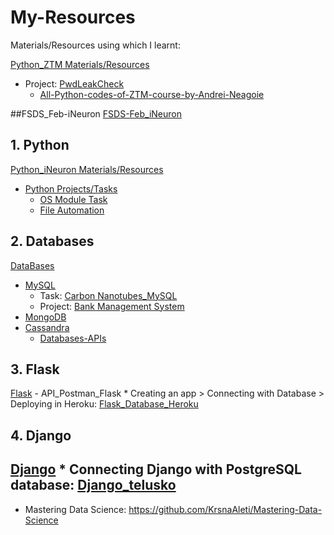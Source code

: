 # My-Resources
Materials/Resources using which I learnt:

  [Python_ZTM Materials/Resources](https://github.com/KrsnaAleti/My_Resources/tree/main/Python_ZTM)
   * Project: [PwdLeakCheck](https://github.com/KrsnaAleti/PwdLeakCheck)
     * [All-Python-codes-of-ZTM-course-by-Andrei-Neagoie](https://github.com/KrsnaAleti/All-Python-codes-of-ZTM-course-by-Andrei-Neagoie)

##FSDS_Feb-iNeuron
[FSDS-Feb_iNeuron](https://ineuron.ai/course/full-stack-data-science-feb21-batch?source=learn_page)

## 1. Python
[Python_iNeuron Materials/Resources](https://github.com/KrsnaAleti/My_Resources/tree/main/Python_iNeuron)
   *  [Python Projects/Tasks](https://github.com/KrsnaAleti/My_Resources/tree/main/Python_iNeuron/Tasks_Challenges)
      * [OS Module Task](https://github.com/KrsnaAleti/My_Resources/tree/main/Python_iNeuron/Tasks_Challenges/OS%20Module%20Task)
      * [File Automation](https://github.com/KrsnaAleti/My_Resources/tree/main/Python_iNeuron/Tasks_Challenges/File%20Automation%20Task)
## 2. Databases 
[DataBases](https://github.com/KrsnaAleti/My_Resources/tree/main/Databases)
   * [MySQL](https://github.com/KrsnaAleti/My_Resources/tree/main/Databases/MySQL)
      * Task: [Carbon Nanotubes_MySQL](https://github.com/KrsnaAleti/My_Resources/tree/main/Databases/MySQL/Tasks_Challenges)
      * Project: [Bank Management System](https://github.com/KrsnaAleti/Bank-Management-System_MySQL)
   * [MongoDB](https://github.com/KrsnaAleti/My_Resources/tree/main/Databases/MongoDB)
   * [Cassandra](https://github.com/KrsnaAleti/My_Resources/tree/main/Databases/Cassandra)
     * [Databases-APIs](https://github.com/KrsnaAleti/My_Resources/tree/main/Databases/Databases_APIs)
## 3. Flask
[Flask](https://github.com/KrsnaAleti/My_Resources/tree/main/Flask) - API_Postman_Flask
    * Creating an app > Connecting with Database > Deploying in Heroku: [Flask_Database_Heroku](https://github.com/KrsnaAleti/My_Resources/tree/main/Flask_Database_Heroku)
## 4. Django
[Django](https://github.com/KrsnaAleti/My_Resources/tree/main/Django)
     * Connecting Django with PostgreSQL database: [Django_telusko](https://github.com/KrsnaAleti/My_Resources/tree/main/Django_telusko)
---------------------------------------------------------------------------------------------------------------------------------------------------

- Mastering Data Science: https://github.com/KrsnaAleti/Mastering-Data-Science
